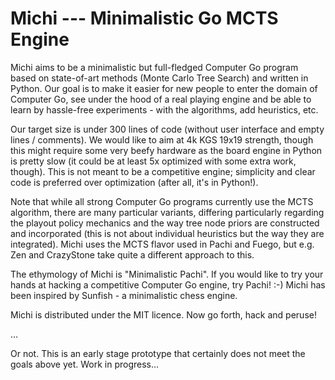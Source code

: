 Michi --- Minimalistic Go MCTS Engine
=====================================

Michi aims to be a minimalistic but full-fledged Computer Go program based
on state-of-art methods (Monte Carlo Tree Search) and written in Python.
Our goal is to make it easier for new people to enter the domain of
Computer Go, see under the hood of a real playing engine and be able
to learn by hassle-free experiments - with the algorithms, add heuristics,
etc.

Our target size is under 300 lines of code (without user interface and
empty lines / comments).  We would like to aim at 4k KGS 19x19 strength,
though this might require some very beefy hardware as the board engine
in Python is pretty slow (it could be at least 5x optimized with some
extra work, though).  This is not meant to be a competitive engine;
simplicity and clear code is preferred over optimization (after all,
it's in Python!).

Note that while all strong Computer Go programs currently use the MCTS
algorithm, there are many particular variants, differing particularly
regarding the playout policy mechanics and the way tree node priors
are constructed and incorporated (this is not about individual heuristics
but the way they are integrated).  Michi uses the MCTS flavor used in
Pachi and Fuego, but e.g. Zen and CrazyStone take quite a different
approach to this.

The ethymology of Michi is "Minimalistic Pachi".  If you would like
to try your hands at hacking a competitive Computer Go engine, try Pachi! :-)
Michi has been inspired by Sunfish - a minimalistic chess engine.

Michi is distributed under the MIT licence.  Now go forth, hack and peruse!

...

Or not.  This is an early stage prototype that certainly does not meet
the goals above yet.  Work in progress...

